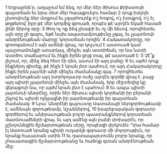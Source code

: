 1 Եղբայրնե՛ր, աղաչում եմ ձեզ, որ մեր Տէր Յիսուս Քրիստոսի գալստեան եւ նրա մօտ մեր հաւաքուելու համար 2 դուք իսկոյն չխռովուէք ձեր մտքում եւ չզարհուրէք ո՛չ հոգով, ո՛չ խօսքով, ո՛չ էլ թղթերով՝ իբր թէ մեր կողմից գրուած, որպէս թէ արդէն եկած հասած լինի Տիրոջ օրը: 3 Թող ոչ ոք ձեզ չխաբի եւ ոչ մի ձեւով. որովհետեւ այն օրը չի գալու, եթէ նախ ապստամբութիւնը չգայ, եւ չյայտնուի անօրէնութեան մարդը՝ կորստեան որդին՝ 4 Հակառակորդը, որ գոռոզանում է այն ամենի վրայ, որ կոչւում է աստուած կամ պաշտամունքի առարկայ, մինչեւ այն աստիճան, որ նա նստի Աստծու տաճարում եւ ինքն իրեն ցոյց տայ, թէ աստուած է: 5 Չէ՞ք յիշում, որ, մինչ ձեզ հետ էի դեռ, ասում էի այդ բանը: 6 Եւ այժմ դուք ինքներդ գիտէք, թէ ինչն է նրան յետ պահում, որ այդ Հակառակորդը ինքն իրեն յայտնի անի մինչեւ ժամանակը գայ. 7 որովհետեւ անօրէնութեան այդ խորհրդաւոր ուժը արդէն գործի վրայ է. բայց այդ պիտի չյայտնուի մինչեւ այն ժամանակ, երբ մէջտեղից կը վերացուի նա, որ այժմ նրան յետ է պահում: 8 Եւ ապա պիտի յայտնուի Անօրէնը, որին Տէր Յիսուս պիտի կործանի իր բերանի շնչով եւ պիտի ոչնչացնի իր յայտնութեամբ իր գալստեան ժամանակ: 9 Նրա՝ Անօրէնի գալուստը Սատանայի ներգործութեամբ է, ամենայն զօրութեամբ, նշաններով, 10 խաբեբայական զօրաւոր գործերով եւ անիրաւութեան բոլոր պատրանքներով կորստեան մատնուածների վրայ. եւ այդ ամէնը այն բանի փոխարէն, որ չընդունեցին ճշմարտութեան սէրը, որպէսզի փրկուեն: Դրա համար էլ Աստուած նրանց պիտի ուղարկի զօրաւոր մի մոլորութիւն, որ նրանք հաւատան ստին 11 եւ դատապարտուեն բոլոր նրանք, որ չհաւատացին ճշմարտութեանը եւ հաճոյք գտան անօրէնութեան մէջ:
